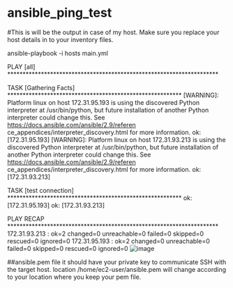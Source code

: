 # ansible_ping_test

#This is will be the output in case of my host. Make sure you replace your host details in to your inventory files. 

ansible-playbook -i hosts main.yml

PLAY [all] *********************************************************************

TASK [Gathering Facts] *********************************************************
[WARNING]: Platform linux on host 172.31.95.193 is using the discovered Python
interpreter at /usr/bin/python, but future installation of another Python
interpreter could change this. See https://docs.ansible.com/ansible/2.9/referen
ce_appendices/interpreter_discovery.html for more information.
ok: [172.31.95.193]
[WARNING]: Platform linux on host 172.31.93.213 is using the discovered Python
interpreter at /usr/bin/python, but future installation of another Python
interpreter could change this. See https://docs.ansible.com/ansible/2.9/referen
ce_appendices/interpreter_discovery.html for more information.
ok: [172.31.93.213]

TASK [test connection] *********************************************************
ok: [172.31.95.193]
ok: [172.31.93.213]

PLAY RECAP *********************************************************************
172.31.93.213              : ok=2    changed=0    unreachable=0    failed=0    skipped=0    rescued=0    ignored=0
172.31.95.193              : ok=2    changed=0    unreachable=0    failed=0    skipped=0    rescued=0    ignored=0
![image](https://user-images.githubusercontent.com/103021940/183280897-1aa904f2-22d3-43fa-b623-088bbffd0d3f.png)

##ansible.pem file it should have your private key to communicate SSH with the target host. location /home/ec2-user/ansible.pem will change according to your location where you keep your pem file. 
